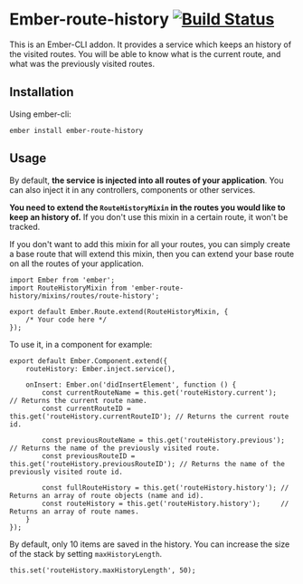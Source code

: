 # Ember-route-history [![Build Status](https://travis-ci.org/alexmngn/ember-route-history.png?branch=master)](https://travis-ci.org/alexmngn/ember-route-history)

This is an Ember-CLI addon. It provides a service which keeps an history of the visited routes. You will be able to know what is the current route, and what was the previously visited routes.

## Installation

Using ember-cli:

```
ember install ember-route-history
```

## Usage

By default, **the service is injected into all routes of your application**. You can also inject it in any controllers, components or other services.

**You need to extend the `RouteHistoryMixin` in the routes you would like to keep an history of.** If you don't use this mixin in a certain route, it won't be tracked.

If you don't want to add this mixin for all your routes, you can simply create a base route that will extend this mixin, then you can extend your base route on all the routes of your application.

```
import Ember from 'ember';
import RouteHistoryMixin from 'ember-route-history/mixins/routes/route-history';

export default Ember.Route.extend(RouteHistoryMixin, {
    /* Your code here */
});
```

To use it, in a component for example:

```
export default Ember.Component.extend({
    routeHistory: Ember.inject.service(),

    onInsert: Ember.on('didInsertElement', function () {
        const currentRouteName = this.get('routeHistory.current');      // Returns the current route name.
        const currentRouteID = this.get('routeHistory.currentRouteID'); // Returns the current route id.

        const previousRouteName = this.get('routeHistory.previous');      // Returns the name of the previously visited route.
        const previousRouteID = this.get('routeHistory.previousRouteID'); // Returns the name of the previously visited route id.

        const fullRouteHistory = this.get('routeHistory.history'); // Returns an array of route objects (name and id).
        const routeHistory = this.get('routeHistory.history');     // Returns an array of route names.
    }
});
```

By default, only 10 items are saved in the history. You can increase the size of the stack by setting `maxHistoryLength`.

```
this.set('routeHistory.maxHistoryLength', 50);
```
